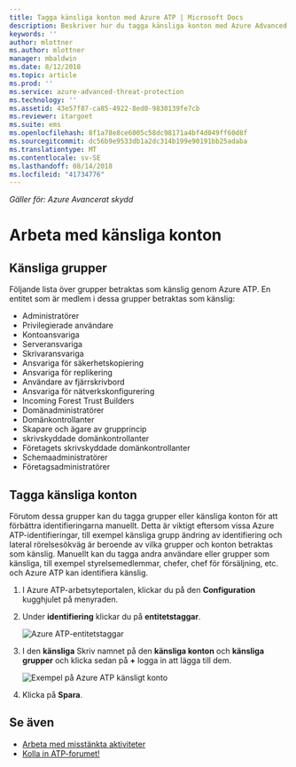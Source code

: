 ```yaml
---
title: Tagga känsliga konton med Azure ATP | Microsoft Docs
description: Beskriver hur du tagga känsliga konton med Azure Advanced Threat Protection (ATP)
keywords: ''
author: mlottner
ms.author: mlottner
manager: mbaldwin
ms.date: 8/12/2018
ms.topic: article
ms.prod: ''
ms.service: azure-advanced-threat-protection
ms.technology: ''
ms.assetid: 43e57f87-ca85-4922-8ed0-9830139fe7cb
ms.reviewer: itargoet
ms.suite: ems
ms.openlocfilehash: 8f1a78e8ce6005c58dc98171a4bf4d049ff60d8f
ms.sourcegitcommit: dc56b9e9533db1a2dc314b199e90191bb25adaba
ms.translationtype: MT
ms.contentlocale: sv-SE
ms.lasthandoff: 08/14/2018
ms.locfileid: "41734776"
---
```

*Gäller för: Azure Avancerat skydd*



# <a name="working-with-sensitive-accounts"></a>Arbeta med känsliga konton

## <a name="sensitive-groups"></a>Känsliga grupper

Följande lista över grupper betraktas som känslig genom Azure ATP. En entitet som är medlem i dessa grupper betraktas som känslig:

-   Administratörer
-   Privilegierade användare
-   Kontoansvariga
-   Serveransvariga
-   Skrivaransvariga
-   Ansvariga för säkerhetskopiering
-   Ansvariga för replikering
-   Användare av fjärrskrivbord 
-   Ansvariga för nätverkskonfigurering 
-   Incoming Forest Trust Builders
-   Domänadministratörer
-   Domänkontrollanter
-   Skapare och ägare av grupprincip 
-   skrivskyddade domänkontrollanter 
-   Företagets skrivskyddade domänkontrollanter 
-   Schemaadministratörer 
-   Företagsadministratörer


## <a name="tagging-sensitive-accounts"></a>Tagga känsliga konton

Förutom dessa grupper kan du tagga grupper eller känsliga konton för att förbättra identifieringarna manuellt. Detta är viktigt eftersom vissa Azure ATP-identifieringar, till exempel känsliga grupp ändring av identifiering och lateral rörelsesökväg är beroende av vilka grupper och konton betraktas som känslig. Manuellt kan du tagga andra användare eller grupper som känsliga, till exempel styrelsemedlemmar, chefer, chef för försäljning, etc. och Azure ATP kan identifiera känslig.

1.  I Azure ATP-arbetsyteportalen, klickar du på den **Configuration** kugghjulet på menyraden.

2.  Under **identifiering** klickar du på **entitetstaggar**.

    ![Azure ATP-entitetstaggar](media/entity-tags.png)

3.  I den **känsliga** Skriv namnet på den **känsliga konton** och **känsliga grupper** och klicka sedan på **+** logga in att lägga till dem.

    ![Exempel på Azure ATP känsligt konto](media/sensitive-account-sample.png)

4. Klicka på **Spara**.

    
## <a name="see-also"></a>Se även

- [Arbeta med misstänkta aktiviteter](working-with-suspicious-activities.md)
- [Kolla in ATP-forumet!](https://aka.ms/azureatpcommunity)